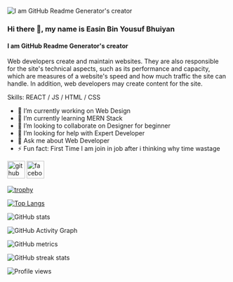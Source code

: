 ![I am GitHub Readme Generator's creator](https://scontent.fdac5-2.fna.fbcdn.net/v/t39.30808-6/335443746_194241173237905_3261648371429855251_n.jpg?stp=dst-jpg_s1080x2048&_nc_cat=104&ccb=1-7&_nc_sid=e3f864&_nc_eui2=AeEQ3XeBpOZ70pZ_6AcaOjbtiXjzJtOPXoGJePMm049egVDEgb34zSJEJET-hG4RgMgmSHdx9gSeNnLXAOzUQB8C&_nc_ohc=vAev0ZUqBuIAX9YbQZQ&_nc_ht=scontent.fdac5-2.fna&oh=00_AfDHn3rRSPY15Dt9ZnaXvLADCe7rOc2Sq3X7TdihjxbnZw&oe=6432008C)
### Hi there 👋, my name is Easin Bin Yousuf Bhuiyan
#### I am GitHub Readme Generator's creator


Web developers create and maintain websites. They are also responsible for the site's technical aspects, such as its performance and capacity, which are measures of a website's speed and how much traffic the site can handle. In addition, web developers may create content for the site. 


Skills:  REACT / JS / HTML / CSS

- 🔭 I’m currently working on Web Design 
- 🌱 I’m currently learning MERN Stack 
- 👯 I’m looking to collaborate on Designer for beginner  
- 🤔 I’m looking for help with Expert  Developer 
- 💬 Ask me about Web Developer 
- ⚡ Fun fact: First Time I am join in job after i thinking why time wastage  


[<img src='https://cdn.jsdelivr.net/npm/simple-icons@3.0.1/icons/github.svg' alt='github' height='40'>](https://github.com/easinBinYousufbhuiyan9444)  [<img src='https://cdn.jsdelivr.net/npm/simple-icons@3.0.1/icons/facebook.svg' alt='facebook' height='40'>](https://www.facebook.com/https://www.facebook.com/Easinbinyousufbhuiyan)  

[![trophy](https://github-profile-trophy.vercel.app/?username=easinBinYousufbhuiyan9444)](https://github.com/ryo-ma/github-profile-trophy)

[![Top Langs](https://github-readme-stats.vercel.app/api/top-langs/?username=easinBinYousufbhuiyan9444)](https://github.com/anuraghazra/github-readme-stats)

![GitHub stats](https://github-readme-stats.vercel.app/api?username=easinBinYousufbhuiyan9444&show_icons=true&count_private=true)  

![GitHub Activity Graph](https://activity-graph.herokuapp.com/graph?username=easinBinYousufbhuiyan9444)  

![GitHub metrics](https://metrics.lecoq.io/easinBinYousufbhuiyan9444)  

![GitHub streak stats](https://streak-stats.demolab.com/?user=easinBinYousufbhuiyan9444)  

![Profile views](https://gpvc.arturio.dev/easinBinYousufbhuiyan9444)  
